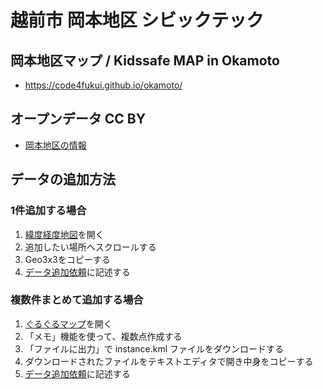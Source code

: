 # 越前市 岡本地区 シビックテック

## 岡本地区マップ / Kidssafe MAP in Okamoto

- https://code4fukui.github.io/okamoto/

## オープンデータ CC BY

- [岡本地区の情報](point.csv)

## データの追加方法

### 1件追加する場合

1. [緯度経度地図](https://fukuno.jig.jp/app/map/latlng/#%E8%B6%8A%E5%89%8D%E5%B8%82%E7%B2%9F%E7%94%B0%E9%83%A8%E7%94%BA)を開く
2. 追加したい場所へスクロールする
3. Geo3x3をコピーする
4. [データ追加依頼](https://github.com/code4fukui/okamoto/issues/3)に記述する

### 複数件まとめて追加する場合

1. [ぐるぐるマップ](https://www.sonicweb-asp.jp/echizen/map?scale=10000&pos=136.2225800288,35.8872587118797#scale=15000&pos=136.24656200408927,35.917850147596084&layers=1042,1082,1047,1032,1057,1062,1067,1022,802,803,1012,1037,1072,1077,805,806,20467)を開く
2. 「メモ」機能を使って、複数点作成する
3. 「ファイルに出力」で instance.kml ファイルをダウンロードする
4. ダウンロードされたファイルをテキストエディタで開き中身をコピーする
5. [データ追加依頼](https://github.com/code4fukui/okamoto/issues/3)に記述する
